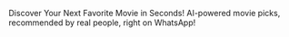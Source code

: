 Discover Your Next Favorite Movie in Seconds!
AI-powered movie picks, recommended by real people, right on WhatsApp!
